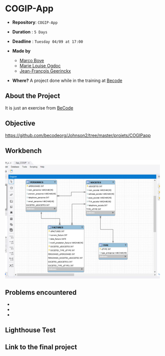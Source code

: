 # COGIP-App


- **Repository**: `COGIP-App`

- **Duration** : `5 Days`

- **Deadline** : `Tuesday 04/09 at 17:00`

- **Made by**  
  - [Marco Bove](https://github.com/marcomisco)
  - [Marie Louise Ogdoc](https://github.com/OGlou7)
  - [Jean-François Geerinckx](https://github.com/JFGEER83)


- **Where?**
 A project done while in the training at [Becode](https://github.com/becodeorg/)


## About the Project
It is just an exercise from [BeCode](https://github.com/becodeorg/)

## Objective
https://github.com/becodeorg/Johnson2/tree/master/projets/COGIPapp


## Workbench
![Mockup](assets\img\cogip_img.JPG)


## Problems encountered

*
*
*


## Lighthouse Test

<!-- ![Mockup]() -->

## Link to the final project
